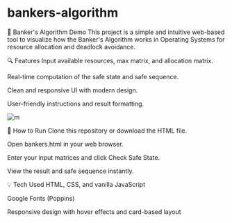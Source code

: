 # bankers-algorithm
🧠 Banker's Algorithm Demo
This project is a simple and intuitive web-based tool to visualize how the Banker's Algorithm works in Operating Systems for resource allocation and deadlock avoidance.

🔍 Features
Input available resources, max matrix, and allocation matrix.

Real-time computation of the safe state and safe sequence.

Clean and responsive UI with modern design.

User-friendly instructions and result formatting.

![m](bankers.jpg)



🚀 How to Run
Clone this repository or download the HTML file.

Open bankers.html in your web browser.

Enter your input matrices and click Check Safe State.

View the result and safe sequence instantly.

💡 Tech Used
HTML, CSS, and vanilla JavaScript

Google Fonts (Poppins)

Responsive design with hover effects and card-based layout

